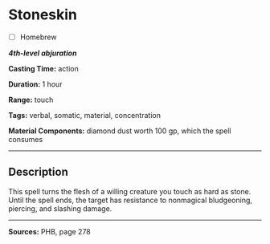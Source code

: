 # Stoneskin

- [ ] Homebrew

***4th-level abjuration***

**Casting Time:** action

**Duration:** 1 hour

**Range:** touch

**Tags:** verbal, somatic, material, concentration

**Material Components:** diamond dust worth 100 gp, which the spell consumes

---

## Description
This spell turns the flesh of a willing creature you touch as hard as stone.
Until the spell ends, the target has resistance to nonmagical bludgeoning, piercing, and slashing damage.

---

**Sources:** PHB, page 278
